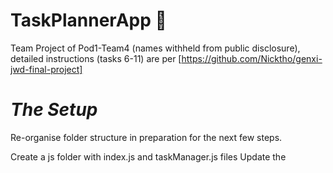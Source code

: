 # TaskPlannerApp :high_brightness:
 Team Project of Pod1-Team4 (names withheld from public disclosure),  detailed instructions (tasks 6-11) are per [https://github.com/Nicktho/genxi-jwd-final-project]

# _The Setup_
Re-organise folder structure in preparation for the next few steps.

Create a js folder with index.js and taskManager.js files
Update the <script> tag in your html file to use the new location of the js/index.js file.

Create a taskManager.js file in the js folder
Add a <script> tag pointing to the js/taskManager.js file before the <script> tag pointing to the js/index.js file.

Create a TaskManager class in js/taskManager.js  it will be responsible for managing the tasks in the application.
Within the constructor of the TaskManager class, initialize a this.tasks property on the class equal to an empty array.

# 6. Adding Tasks

## Adding A New Task Programmatically

## Adding Tasks With The Form

Expected Results:
Test out your code by adding some tasks using the New Task form, and checking the TaskManager instance's tasks array for the tasks.

# 7. Display Tasks

## Using Javascript to Create the Task HTML / dislay the TaskManager's tasks array on the page.

## creating a new method on our TaskManager class called render.

## call the render
In js/index.js, in the event listener for the submit even on the New Task form, find the call to the TaskManager's addTask.
After addTask is called, call the TaskManager's render method.

Expected Results:
Go ahead and open index.html in the browser and add some tasks using the form. You should see each new task populate the task list!

# 8. Update a Task

## Adding the "Mark As Done" button

## Adding an Event Listener to the Task List

## Adding the Task id to the DOM
 
## Adding getTaskById to the TaskManager class

## Update the status of the selected Task to 'DONE'

## Hiding the "Mark As Done" Button For Completed Tasks

## Change the Styling of the Task Status.

Expected Results: 
Open up index.html and add a task. Now we should we able to click the "Mark As Done" button below each task, to change the status from "TODO" to "DONE".

# 9. Persisting Tasks to LocalStorage

## Adding the save method to TaskManager
## Adding the load method to TaskManager

Expected Results: 
Open up index.html and add a task. Now, when you re-visit the page (eg: close and open or refresh), you should see the previously created task loaded and rendered to the page!
Since the currentId is saved, any new task we create should use the next currentId, after the one stored in localStorage.

# 10. Deleting Tasks

## Add A Delete Button to the Task HTML
## Create the deleteTask Method on TaskManager
## Setting an EventListener to the Delete Button on Tasks

Expected Results: 
Open up index.html and add a task. Find the task in the Task List and click the delete button. The task should now be deleted!
Refresh the page to make sure the new list with the task deleted is saved. When you refresh the page, you should not see the deleted task in the list.

# 11. Test TaskManager class using Jasmine
## Add Jasmine to the project
## Testing TaskManager Methods
- addTask
- deleteTask
- getTaskById
## Testing TaskManager Methods 
- render
- save
- load
Hint: Make good use of Spies!

Expected results:
Open up SpecRunner.html in your browser and bask in all the green from the passed tests!

